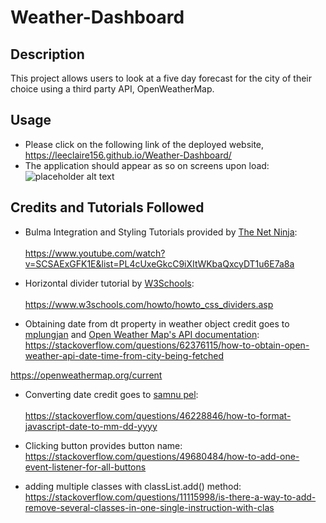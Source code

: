 # Weather-Dashboard

## Description
This project allows users to look at a five day forecast for the city of their choice using a third party API, OpenWeatherMap.

## Usage
* Please click on the following link of the deployed website, https://leeclaire156.github.io/Weather-Dashboard/
* The application should appear as so on screens upon load:
![placeholder alt text](#link) 

## Credits and Tutorials Followed
* Bulma Integration and Styling Tutorials provided by [The Net Ninja](https://www.youtube.com/@NetNinja):<br></br> https://www.youtube.com/watch?v=SCSAExGFK1E&list=PL4cUxeGkcC9iXItWKbaQxcyDT1u6E7a8a

* Horizontal divider tutorial by [W3Schools](www.w3schools.com):<br></br> https://www.w3schools.com/howto/howto_css_dividers.asp

* Obtaining date from dt property in weather object credit goes to [mplungjan](https://stackoverflow.com/users/295783/mplungjan) and [Open Weather Map's API documentation](https://openweathermap.org): https://stackoverflow.com/questions/62376115/how-to-obtain-open-weather-api-date-time-from-city-being-fetched

https://openweathermap.org/current



* Converting date credit goes to [samnu pel](https://stackoverflow.com/users/6499984/samnu-pel):<br></br>https://stackoverflow.com/questions/46228846/how-to-format-javascript-date-to-mm-dd-yyyy

* Clicking button provides button name: https://stackoverflow.com/questions/49680484/how-to-add-one-event-listener-for-all-buttons

* adding multiple classes with classList.add() method: https://stackoverflow.com/questions/11115998/is-there-a-way-to-add-remove-several-classes-in-one-single-instruction-with-clas